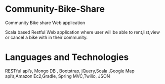 # Community-Bike-Share
Community Bike share Web application

Scala based Restful Web application where user will be able to rent,list,view or cancel a bike with in their community.

# Languages and Technologies
RESTful api’s, Mongo DB , Bootstrap, jQuery,Scala ,Google Map api’s,Amazon Ec2,Gradle, Spring MVC,Twilio, JSON
